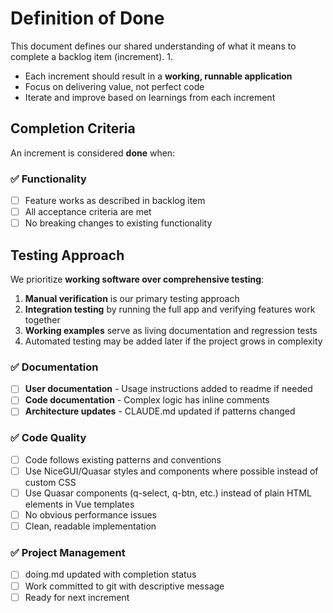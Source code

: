 # Definition of Done

This document defines our shared understanding of what it means to complete a backlog item (increment).
1.
- Each increment should result in a **working, runnable application**
- Focus on delivering value, not perfect code
- Iterate and improve based on learnings from each increment

## Completion Criteria

An increment is considered **done** when:

### ✅ Functionality

- [ ] Feature works as described in backlog item
- [ ] All acceptance criteria are met
- [ ] No breaking changes to existing functionality

## Testing Approach

We prioritize **working software over comprehensive testing**:

1. **Manual verification** is our primary testing approach
2. **Integration testing** by running the full app and verifying features work together
3. **Working examples** serve as living documentation and regression tests
4. Automated testing may be added later if the project grows in complexity

### ✅ Documentation

- [ ] **User documentation** - Usage instructions added to readme if needed
- [ ] **Code documentation** - Complex logic has inline comments
- [ ] **Architecture updates** - CLAUDE.md updated if patterns changed

### ✅ Code Quality

- [ ] Code follows existing patterns and conventions
- [ ] Use NiceGUI/Quasar styles and components where possible instead of custom CSS
- [ ] Use Quasar components (q-select, q-btn, etc.) instead of plain HTML elements in Vue templates
- [ ] No obvious performance issues
- [ ] Clean, readable implementation

### ✅ Project Management

- [ ] doing.md updated with completion status
- [ ] Work committed to git with descriptive message
- [ ] Ready for next increment
